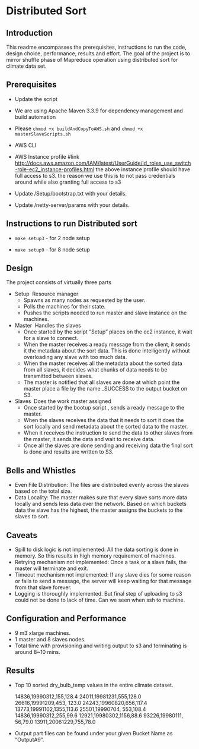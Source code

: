 # Distributed Sort

## Introduction 

This readme encompasses the prerequisites, instructions to run the code, 
design choice, performance, results and effort. The goal of the project 
is to mirror shuffle phase of Mapreduce operation using distributed sort 
for climate data set.

## Prerequisites

* Update the script

* We are using Apache Maven 3.3.9 for dependency management and build automation

* Please ```chmod +x buildAndCopyToAWS.sh``` and ```chmod +x masterSlaveScripts.sh```

* AWS CLI

* AWS Instance profile #link http://docs.aws.amazon.com/IAM/latest/UserGuide/id_roles_use_switch-role-ec2_instance-profiles.html 
  the above instance profile should have full access to s3. the reason we use 
  this is to not pass credentials around while also granting full access to s3

* Update /Setup/bootstrap.txt with your details.

* Update /netty-server/params with your details.

## Instructions to run Distributed sort

* ```make setup3``` - for 2 node setup

* ```make setup9``` - for 8 node setup


## Design
The project consists of virtually three parts
* Setup ­ Resource manager	* Spawns as many nodes as requested by the user.	* Polls the machines for their state.	* Pushes the scripts needed to run master and slave instance on the
	  machines.*  Master ­ Handles the slaves	* Once started by the script “Setup” places on the ec2 instance, 
	  it wait for a slave to connect.	* When the master receives a ready message from the client, it sends 
	  it the metadata about the sort data. This is done intelligently 
	  without overloading any slave with too much data.	* When the master receives all the metadata about the sorted data 
	  from all slaves, it decides what chunks of data needs to be transmitted 
	  between slaves.	* The master is notified that all slaves are done at which point the master 
	  place a file by the name _SUCCESS to the output bucket on S3.* Slaves ­ Does the work master assigned	* Once started by the boot­up script , sends a ready message to themaster.	* When the slaves receives the data that it needs to sort it does the sortlocally and send metadata about the sorted data to the master.
	* When it receives the instruction to send the data to other slaves from 
	  the master, it sends the data and wait to receive data.	* Once all the slaves are done sending and receiving data the final sort 
	  is done and results are written to S3.

## Bells and Whistles
* Even File Distribution:The files are distributed evenly across the slaves based on the total size.* Data Locality:The master makes sure that every slave sorts more data locally and sends 
less data over the network. Based on which buckets data the slave has the 
highest, the master assigns the buckets to the slaves to sort.

## Caveats
* Spill to disk logic is not implemented:  All the data sorting is done in memory. So this results in high memory 
  requirement of machines.* Retrying mechanism not implemented:Once a task or a slave fails, the master will terminate and exit.* Timeout mechanism not implemented:  If any slave dies for some reason or fails to send a message, the server 
  will keep waiting for that message from that slave forever.* Logging is thoroughly implemented. But final step of uploading to s3 
  could not be done to lack of time. Can we seen when ssh to machine.


## Configuration and Performance 
* 9 m3 xlarge machines. 
* 1 master and 8 slaves nodes.* Total time with provisioning and writing output to s3 and terminating 
  is around 8~10 mins.## Results
* Top 10 sorted dry\_bulb_temp values in the entire climate dataset.
	14836,19990312,155,­128.4 24011,19981231,555,­128.0 26616,19991209,453,
	­123.0 24243,19960820,656,­117.4 13773,19991102,1355,­113.6 25501,19990704,
	553,­108.4 14836,19990312,255,­99.6 12921,19980302,1156,­88.6 93226,19980111,
	56,­79.0 13911,20061229,755,­78.0
* Output part files can be found under your given Bucket Name as “OutputA9”.